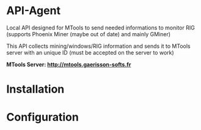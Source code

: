 # API-Agent

Local API designed for MTools to send needed informations to monitor RIG (supports Phoenix Miner (maybe out of date) and mainly GMiner)

This API collects mining/windows/RIG information and sends it to MTools server with an unique ID (must be accepted on the server to work)

**MTools Server: http://mtools.gaerisson-softs.fr**

# Installation


# Configuration

